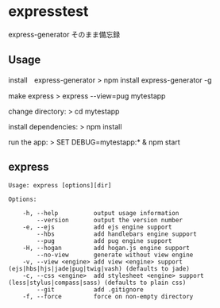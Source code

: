 # expresstest
express-generator そのまま備忘録

## Usage
install　express-generator
    > npm install express-generator -g

make express
    > express --view=pug mytestapp

change directory:
    > cd mytestapp

install dependencies:
    > npm install

run the app:
    > SET DEBUG=mytestapp:* & npm start
    
## express

    Usage: express [options][dir]

    Options:

        -h, --help          output usage information
            --version       output the version number
        -e, --ejs           add ejs engine support
            --hbs           add handlebars engine support
            --pug           add pug engine support
        -H, --hogan         add hogan.js engine support
            --no-view       generate without view engine
        -v, --view <engine> add view <engine> support (ejs|hbs|hjs|jade|pug|twig|vash) (defaults to jade)
        -c, --css <engine>  add stylesheet <engine> support (less|stylus|compass|sass) (defaults to plain css)
            --git           add .gitignore
        -f, --force         force on non-empty directory

